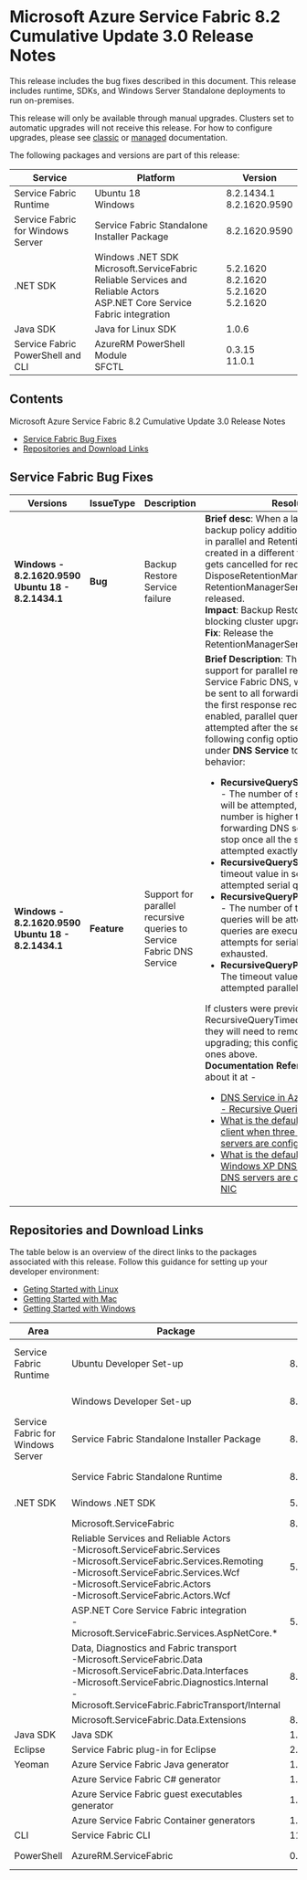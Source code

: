 # Microsoft Azure Service Fabric 8.2 Cumulative Update 3.0 Release Notes

This release includes the bug fixes described in this document. This release includes runtime, SDKs, and Windows Server Standalone deployments to run on-premises.

This release will only be available through manual upgrades. Clusters set to automatic upgrades will not receive this release. For how to configure upgrades, please see [classic](https://docs.microsoft.com/en-us/azure/service-fabric/service-fabric-cluster-upgrade) or [managed](https://docs.microsoft.com/en-us/azure/service-fabric/how-to-managed-cluster-configuration) documentation.


The following packages and versions are part of this release:

| Service | Platform | Version |
|---------|----------|---------|
|Service Fabric Runtime| Ubuntu 18 <br> Windows | 8.2.1434.1 <br> 8.2.1620.9590  |
|Service Fabric for Windows Server|Service Fabric Standalone Installer Package | 8.2.1620.9590 |
|.NET SDK |Windows .NET SDK <br> Microsoft.ServiceFabric <br> Reliable Services and Reliable Actors <br> ASP.NET Core Service Fabric integration| 5.2.1620  <br> 8.2.1620 <br> 5.2.1620 <br> 5.2.1620 |
|Java SDK  |Java for Linux SDK  | 1.0.6 |
|Service Fabric PowerShell and CLI | AzureRM PowerShell Module  <br> SFCTL |  0.3.15  <br> 11.0.1 |


## Contents 

Microsoft Azure Service Fabric 8.2 Cumulative Update 3.0 Release Notes

* [Service Fabric Bug Fixes](#service-fabric-bug-fixes)
* [Repositories and Download Links](#repositories-and-download-links)

## Service Fabric Bug Fixes

| Versions | IssueType | Description | Resolution | 
|-|-|-|-|
| **Windows - 8.2.1620.9590<br>Ubuntu 18 - 8.2.1434.1** | **Bug** | Backup Restore Service failure| **Brief desc**: When a large number of backup policy addition requests are made in parallel and RetentionManager object is created in a different thread, RunAsync gets cancelled for reconfiguration due to DisposeRetentionManager waiting for RetentionManagerSemaphore to be released.<br>**Impact**: Backup Restore Service will fail blocking cluster upgrade.<br>**Fix**: Release the RetentionManagerSemaphore properly. 
| **Windows - 8.2.1620.9590<br>Ubuntu 18 - 8.2.1434.1** | **Feature** | Support for parallel recursive queries to Service Fabric DNS Service|**Brief Description**: This change adds support for parallel recursive queries in Service Fabric DNS, where requests will be sent to all forwarding DNS servers and the first response received is used. When enabled, parallel queries will be attempted after the serial queries. The following config options are introduced under **DNS Service** to control the behavior:<br><ul><li>**RecursiveQuerySerialMaxAttempts** - The number of serial queries that will be attempted, at most. If this number is higher than the amount of forwarding DNS servers, querying will stop once all the servers have been attempted exactly once.</li><li>**RecursiveQuerySerialTimeout** - The timeout value in seconds for each attempted serial query.</li><li>**RecursiveQueryParallelMaxAttempts** - The number of times parallel queries will be attempted. Parallel queries are executed after the max attempts for serial queries have been exhausted.</li><li>**RecursiveQueryParallelTimeout** - The timeout value in seconds for each attempted parallel query.</li></ul>If clusters were previously using the RecursiveQueryTimeout config option, they will need to remove it before upgrading; this config is replaced by the ones above.<br>**Documentation Reference**: Read more about it at - <ul><li>[DNS Service in Azure Service Fabric - Recursive Queries](https://docs.microsoft.com/en-us/azure/service-fabric/service-fabric-dnsservice#recursive-queries)</li><li>[What is the default behavior of a DNS client when three or more DNS servers are configured on the NIC](https://docs.microsoft.com/en-us/troubleshoot/windows-server/networking/dns-client-resolution-timeouts#what-is-the-default-behavior-of-a-dns-client-when-three-or-more-dns-servers-are-configured-on-the-nic)</li><li>[What is the default behavior of a Windows XP DNS client when two DNS servers are configured on the NIC](https://docs.microsoft.com/en-us/troubleshoot/windows-server/networking/dns-client-resolution-timeouts#what-is-the-default-behavior-of-a-windows-xp-dns-client-when-two-dns-servers-are-configured-on-the-nic)</li></ul> | 


## Repositories and Download Links
The table below is an overview of the direct links to the packages associated with this release. 
Follow this guidance for setting up your developer environment: 
* [Geting Started with Linux](https://docs.microsoft.com/azure/service-fabric/service-fabric-get-started-linux)
* [Getting Started with Mac](https://docs.microsoft.com/azure/service-fabric/service-fabric-get-started-mac)
* [Getting Started with Windows](https://docs.microsoft.com/azure/service-fabric/service-fabric-get-started)

| Area | Package | Version | Repository | Direct Download Link |
|-|-|-|-|-|
|Service Fabric Runtime |Ubuntu Developer Set-up | 8.2.1434.1 |N/A | Cluster Runtime: https://apt-mo.trafficmanager.net/repos/servicefabric/pool/main/s/servicefabric <br> Service Fabric SDK for local cluster setup: https://apt-mo.trafficmanager.net/repos/servicefabric/pool/main/s/servicefabricsdkcommon/ <br> Container image: https://hub.docker.com/r/microsoft/service-fabric-onebox/ 
|| Windows Developer Set-up| 8.2.1620.9590 | N/A | https://download.microsoft.com/download/b/8/a/b8a2fb98-0ec1-41e5-be98-9d8b5abf7856/MicrosoftServiceFabric.8.2.1620.9590.exe |
|Service Fabric for Windows Server |Service Fabric Standalone Installer Package | 8.2.1620.9590 |N/A | https://download.microsoft.com/download/8/3/6/836E3E99-A300-4714-8278-96BC3E8B5528/8.2.1620.9590/Microsoft.Azure.ServiceFabric.WindowsServer.8.2.1620.9590.zip |
||Service Fabric Standalone Runtime | 8.2.1620.9590 |N/A | https://download.microsoft.com/download/B/0/B/B0BCCAC5-65AA-4BE3-AB13-D5FF5890F4B5/8.2.1620.9590/MicrosoftAzureServiceFabric.8.2.1620.9590.cab |
|.NET SDK |Windows .NET SDK | 5.2.1620 |N/A | https://download.microsoft.com/download/b/8/a/b8a2fb98-0ec1-41e5-be98-9d8b5abf7856/MicrosoftServiceFabricSDK.5.2.1620.msi  |
||Microsoft.ServiceFabric | 8.2.1620 |N/A |https://www.nuget.org |
||Reliable Services and Reliable Actors<br>\-Microsoft.ServiceFabric.Services<br>\-Microsoft.ServiceFabric.Services.Remoting<br>\-Microsoft.ServiceFabric.Services.Wcf <br>\-Microsoft.ServiceFabric.Actors <br>\-Microsoft.ServiceFabric.Actors.Wcf | 5.2.1620 |https://github.com/Azure/service-fabric-services-and-actors-dotnet |https://www.nuget.org |
||ASP.NET Core Service Fabric integration<br>\-Microsoft.ServiceFabric.Services.AspNetCore.*| 5.2.1620 |https://github.com/Azure/service-fabric-aspnetcore |https://www.nuget.org |
||Data, Diagnostics and Fabric transport<br>\-Microsoft.ServiceFabric.Data <br>\-Microsoft.ServiceFabric.Data.Interfaces <br>\-Microsoft.ServiceFabric.Diagnostics.Internal <br>\-Microsoft.ServiceFabric.FabricTransport/Internal | 8.2.1620 |N/A| https://www.nuget.org |
||Microsoft.ServiceFabric.Data.Extensions | 8.2.1620 | N/A |https://www.nuget.org |
|Java SDK |Java SDK | 1.0.6 |N/A |https://mvnrepository.com/artifact/com.microsoft.servicefabric/sf-actors/1.0.6 |
|Eclipse |Service Fabric plug-in for Eclipse | 2.0.7 | N/A |N/A |
|Yeoman |Azure Service Fabric Java generator | 1.0.7 |https://github.com/Azure/generator-azuresfjava |N/A |
||Azure Service Fabric C# generator | 1.0.9 |https://github.com/Azure/generator-azuresfcsharp |N/A |
||Azure Service Fabric guest executables generator | 1.0.1 |https://github.com/Azure/generator-azuresfguest |N/A|
||Azure Service Fabric Container generators | 1.0.1 |https://github.com/Azure/generator-azuresfcontainer |N/A |
|CLI |Service Fabric CLI | 11.0.1 |https://github.com/Azure/service-fabric-cli |https://pypi.python.org/pypi/sfctl |
|PowerShell |AzureRM.ServiceFabric | 0.3.15 |https://github.com/Azure/azure-powershell/tree/preview/src/ResourceManager/ServiceFabric |N/A  |
